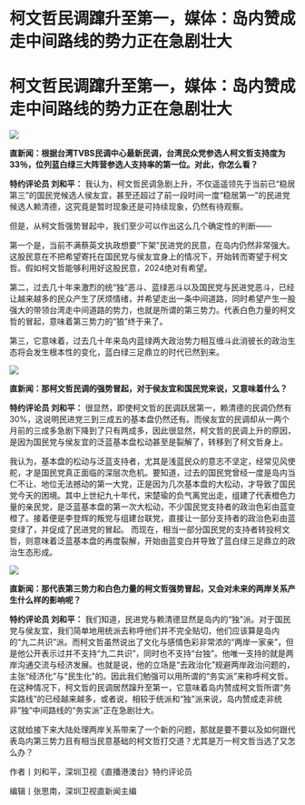 # 柯文哲民调蹿升至第一，媒体：岛内赞成走中间路线的势力正在急剧壮大

# 柯文哲民调蹿升至第一，媒体：岛内赞成走中间路线的势力正在急剧壮大

![](https://inews.gtimg.com/om_bt/OdO7DWh_PI9iQ179shImgbkp2bU7HHkDLbMkMAVOyH1_cAA/1000)

**直新闻：根据台湾TVBS民调中心最新民调，台湾民众党参选人柯文哲支持度为33％，位列蓝白绿三大阵营参选人支持率的第一位。对此，你怎么看？**

**特约评论员 刘和平：**
我认为，柯文哲民调急剧上升，不仅遥遥领先于当前已“稳居第三”的国民党候选人侯友宜，甚至还超过了前一段时间一度“稳居第一”的民进党候选人赖清德，这究竟是暂时现象还是可持续现象，仍然有待观察。

但是，从柯文哲强势冒起中，我们至少可以作出这么几个确定性的判断——

第一个是，当前不满蔡英文执政想要“下架”民进党的民意，在岛内仍然非常强大。这股民意在不把希望寄托在国民党与侯友宜身上的情况下，开始转而寄望于柯文哲。假如柯文哲能够利用好这股民意，2024绝对有希望。

第二，过去几十年来激烈的统“独”恶斗、蓝绿恶斗以及国民党与民进党恶斗，已经让越来越多的民众产生了厌烦情绪，并希望走出一条中间道路，同时希望产生一股强大的带领台湾走中间道路的势力，也就是所谓的第三势力。代表白色力量的柯文哲的冒起，意味着第三势力的“狼”终于来了。

第三，它意味着，过去几十年来岛内蓝绿两大政治势力相互缠斗此消彼长的政治生态将会发生根本性的变化，蓝白绿三足鼎立的时代已然到来。

![](https://inews.gtimg.com/om_bt/OWGRwus5GX5YgAiMxRtulHLK7EEADuPlaET9O9Mr1RZYsAA/1000)

**直新闻：那柯文哲民调的强势冒起，对于侯友宜和国民党来说，又意味着什么？**

**特约评论员 刘和平：**
很显然，即使柯文哲的民调跃居第一，赖清德的民调仍然有30%，这说明民进党三到三成五的基本盘仍然还有。而侯友宜的民调却从一两个月前的三成多急剧下降到了只有两成多，因此很显然，柯文哲的民调上升的原因，是因为国民党与侯友宜的泛蓝基本盘松动甚至是裂解了，转移到了柯文哲身上。

我认为，基本盘的松动与泛蓝支持者，尤其是浅蓝民众的意志不坚定，经常见风使舵，才是国民党真正面临的深层次危机。要知道，过去的国民党曾经一度是岛内当仁不让、地位无法撼动的第一大党，正是因为几次基本盘的大松动，才导致了国民党今天的困境。其中上世纪九十年代，宋楚瑜的负气离党出走，组建了代表橙色力量的亲民党，是泛蓝基本盘的第一次大松动，不少国民党支持者的政治色彩由蓝变橙了。接着便是李登辉的叛党与组建台联党，直接让一部分支持者的政治色彩由蓝变绿了，并促成了民进党的冒起。
而现在，相当一部分国民党的支持者转投柯文哲，则意味着泛蓝基本盘的再度裂解，开始由蓝变白并导致了蓝白绿三足鼎立的政治生态形成。

![](https://inews.gtimg.com/om_bt/Oj_LSH9e05sArz5YguXGXZ5eYiyiFmSypFEwBMKJEK3XcAA/1000)

**直新闻：那代表第三势力和白色力量的柯文哲强势冒起，又会对未来的两岸关系产生什么样的影响呢？**

**特约评论员 刘和平：**
我们知道，民进党与赖清德显然是岛内的“独”派。对于国民党与侯友宜，我们简单地用统派去称呼他们并不完全贴切，他们应该算是岛内的“九二共识”派。而柯文哲虽然说出了文化与感情色彩非常浓的“两岸一家亲”，但是他公开表示过并不支持“九二共识”，同时也不支持“台独”。他唯一支持的就是两岸沟通交流与经济发展。也就是说，他的立场是“去政治化”规避两岸政治问题的，主张“经济化”与“民生化”的。因此我们勉强可以用所谓的“务实派”来称呼柯文哲。在这种情况下，柯文哲的民调居然蹿升至第一，它意味着岛内赞成柯文哲所谓“务实路线”的已经越来越多，或者说，相较于统派和“独”派来说，岛内赞成走非统非“独”中间路线的“务实派”正在急剧壮大。

这就给接下来大陆处理两岸关系带来了一个新的问题，那就是要不要以及如何跟代表岛内第三势力且有相当民意基础的柯文哲打交道？尤其是万一柯文哲当选了又怎么办？

作者丨刘和平，深圳卫视《直播港澳台》特约评论员

编辑丨张思南，深圳卫视直新闻主编

